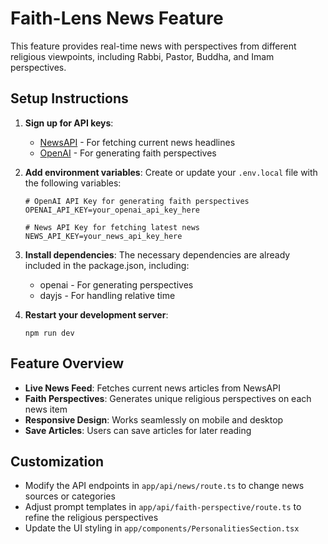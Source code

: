 # Faith-Lens News Feature

This feature provides real-time news with perspectives from different religious viewpoints, including Rabbi, Pastor, Buddha, and Imam perspectives.

## Setup Instructions

1. **Sign up for API keys**:

   - [NewsAPI](https://newsapi.org/) - For fetching current news headlines
   - [OpenAI](https://platform.openai.com/) - For generating faith perspectives

2. **Add environment variables**:
   Create or update your `.env.local` file with the following variables:

   ```
   # OpenAI API Key for generating faith perspectives
   OPENAI_API_KEY=your_openai_api_key_here

   # News API Key for fetching latest news
   NEWS_API_KEY=your_news_api_key_here
   ```

3. **Install dependencies**:
   The necessary dependencies are already included in the package.json, including:

   - openai - For generating perspectives
   - dayjs - For handling relative time

4. **Restart your development server**:
   ```
   npm run dev
   ```

## Feature Overview

- **Live News Feed**: Fetches current news articles from NewsAPI
- **Faith Perspectives**: Generates unique religious perspectives on each news item
- **Responsive Design**: Works seamlessly on mobile and desktop
- **Save Articles**: Users can save articles for later reading

## Customization

- Modify the API endpoints in `app/api/news/route.ts` to change news sources or categories
- Adjust prompt templates in `app/api/faith-perspective/route.ts` to refine the religious perspectives
- Update the UI styling in `app/components/PersonalitiesSection.tsx`
